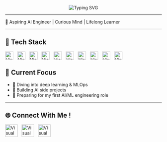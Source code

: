 <!-- Typing Banner -->
<p align="center">
  <img src="https://readme-typing-svg.herokuapp.com?font=Fira+Code&size=22&duration=3000&pause=1000&color=2F81F7&center=true&vCenter=true&width=600&lines=👋+Hey!+I'm+Omar;🚀+AI+Engineer+in+the+Making;💡+Building+%7C+Breaking+%7C+Learning" alt="Typing SVG" />
</p>

---

🚀 Aspiring AI Engineer | Curious Mind | Lifelong Learner  

---

## 🔧 Tech Stack  

<img align="left" alt="Visual Studio Code" width="26px" src="https://cdn.jsdelivr.net/gh/devicons/devicon@latest/icons/html5/html5-original.svg" style="padding-right:10px;" />
<img align="left" alt="Visual Studio Code" width="26px" src="https://cdn.jsdelivr.net/gh/devicons/devicon@latest/icons/javascript/javascript-original.svg" style="padding-right:10px;" />
<img align="left" alt="Visual Studio Code" width="26px" src="https://cdn.jsdelivr.net/gh/devicons/devicon@latest/icons/python/python-original.svg" style="padding-right:10px;" />
<img align="left" alt="Visual Studio Code" width="26px" src="https://cdn.jsdelivr.net/gh/devicons/devicon@latest/icons/csharp/csharp-original.svg" style="padding-right:10px;" />
<img align="left" alt="Visual Studio Code" width="26px" src="https://cdn.jsdelivr.net/gh/devicons/devicon@latest/icons/numpy/numpy-original-wordmark.svg" style="padding-right:10px;" />
<img align="left" alt="Visual Studio Code" width="26px" src="https://cdn.jsdelivr.net/gh/devicons/devicon@latest/icons/pandas/pandas-original-wordmark.svg" style="padding-right:10px;"/>
<img align="left" alt="Visual Studio Code" width="26px" src="https://cdn.jsdelivr.net/gh/devicons/devicon@latest/icons/scikitlearn/scikitlearn-original.svg" style="padding-right:10px;"/>
<img align="left" alt="Visual Studio Code" width="26px" src="https://cdn.jsdelivr.net/gh/devicons/devicon@latest/icons/docker/docker-original-wordmark.svg" style="padding-right:10px;"/>
<img align="left" alt="Visual Studio Code" width="26px" src="https://cdn.jsdelivr.net/gh/devicons/devicon@latest/icons/git/git-original-wordmark.svg" style="padding-right:10px;"/>
<img align="left" alt="Visual Studio Code" width="26px" src="https://cdn.jsdelivr.net/gh/devicons/devicon@latest/icons/github/github-original.svg" style="padding-right:10px;"/>

<br clear="both" /> 


## 📌 Current Focus
- 🌱 Diving into deep learning & MLOps  
- 🤖 Building AI side projects 
- 🎯 Preparing for my first AI/ML engineering role  

---

## 🌐 Connect With Me ! 
<a href="mailto:omarabozein@outlook.com"> <img align="left" alt="Visual Studio Code" width="40px" src="https://www.svgrepo.com/show/530453/mail-reception.svg" style="padding-right:10px;" /> </a> 
<a href="https://linkedin.com/in/omarabozein"> <img align="left" alt="Visual Studio Code" width="40px" src="https://www.svgrepo.com/show/448234/linkedin.svg" style="padding-right:10px;" /> </a> 
<a href="https://www.instagram.com/omarabozein_/"> <img align="left" alt="Visual Studio Code" width="40px" src="https://www.svgrepo.com/show/452229/instagram-1.svg" style="padding-right:10px;" /> </a>
